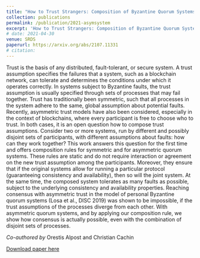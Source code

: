 ```yaml
---
title: "How to Trust Strangers: Composition of Byzantine Quorum Systems"
collection: publications
permalink: /publication/2021-asymsystem
excerpt: 'How to Trust Strangers: Composition of Byzantine Quorum Systems. [Blog Post](https://cryptobern.github.io/howtotruststrangers/)'
# date: 2021-04-30
venue: SRDS
paperurl: https://arxiv.org/abs/2107.11331
# citation: 
---
```

Trust is the basis of any distributed, fault-tolerant, or secure system. A trust assumption specifies the failures that a system, such as a blockchain network, can tolerate and determines the conditions under which it operates correctly. In systems subject to Byzantine faults, the trust assumption is usually specified through sets of processes that may fail together. Trust has traditionally been symmetric, such that all processes in the system adhere to the same, global assumption about potential faults. Recently, asymmetric trust models have also been considered, especially in the context of blockchains, where every participant is free to choose who to trust. 
In both cases, it is an open question how to compose trust assumptions. Consider two or more systems, run by different and possibly disjoint sets of participants, with different assumptions about faults: how can they work together? This work answers this question for the first time and offers composition rules for symmetric and for asymmetric quorum systems. These rules are static and do not require interaction or agreement on the new trust assumption among the participants. Moreover, they ensure that if the original systems allow for running a particular protocol (guaranteeing consistency and availability), then so will the joint system. At the same time, the composed system tolerates as many faults as possible, subject to the underlying consistency and availability properties. 
Reaching consensus with asymmetric trust in the model of personal Byzantine quorum systems (Losa et al., DISC 2019) was shown to be impossible, if the trust assumptions of the processes diverge from each other. With asymmetric quorum systems, and by applying our composition rule, we show how consensus is actually possible, even with the combination of disjoint sets of processes.

_Co-authored by_ Orestis Alpost and Christian Cachin

[Download paper here](https://arxiv.org/abs/2107.11331) 